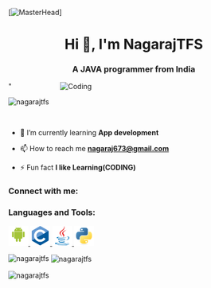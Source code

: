 [![MasterHead](https://1.bp.blogspot.com/-7A4WynwLsMw/XbBpCXG8fHI/AAAAAAAAMt4/uOa1bpLskYgrwGbllhSu2SDj_Mig8SXJQCLcBGAsYHQ/s1600/2000_600px.gif)]
<h1 align="center">Hi 👋, I'm NagarajTFS</h1>
<h3 align="center">A JAVA programmer from India</h3>
<img align="right" alt="Coding" width="400" src=https://cdn.dribbble.com/users/1162077/screenshots/3848914/programmer.gif>"
<p align="left"> <img src="https://komarev.com/ghpvc/?username=nagarajtfs&label=Profile%20views&color=0e75b6&style=flat" alt="nagarajtfs" /> </p>

<p align="left"> <a href="https://twitter.com/" target="blank"><img src="https://img.shields.io/twitter/follow/?logo=twitter&style=for-the-badge" alt="" /></a> </p>

- 🌱 I’m currently learning **App development**

- 📫 How to reach me **nagaraj673@gmail.com**

- ⚡ Fun fact **I like Learning(CODING)**

<h3 align="left">Connect with me:</h3>
<p align="left">
</p>

<h3 align="left">Languages and Tools:</h3>
<p align="left"> <a href="https://developer.android.com" target="_blank" rel="noreferrer"> <img src="https://raw.githubusercontent.com/devicons/devicon/master/icons/android/android-original-wordmark.svg" alt="android" width="40" height="40"/> </a> <a href="https://www.cprogramming.com/" target="_blank" rel="noreferrer"> <img src="https://raw.githubusercontent.com/devicons/devicon/master/icons/c/c-original.svg" alt="c" width="40" height="40"/> </a> <a href="https://www.java.com" target="_blank" rel="noreferrer"> <img src="https://raw.githubusercontent.com/devicons/devicon/master/icons/java/java-original.svg" alt="java" width="40" height="40"/> </a> <a href="https://www.python.org" target="_blank" rel="noreferrer"> <img src="https://raw.githubusercontent.com/devicons/devicon/master/icons/python/python-original.svg" alt="python" width="40" height="40"/> </a> </p>

<p><img align="left" src="https://github-readme-stats.vercel.app/api/top-langs?username=nagarajtfs&show_icons=true&locale=en&layout=compact" alt="nagarajtfs" /></p>

<p>&nbsp;<img align="center" src="https://github-readme-stats.vercel.app/api?username=nagarajtfs&show_icons=true&locale=en" alt="nagarajtfs" /></p>

<p><img align="center" src="https://github-readme-streak-stats.herokuapp.com/?user=nagarajtfs&" alt="nagarajtfs" /></p>
